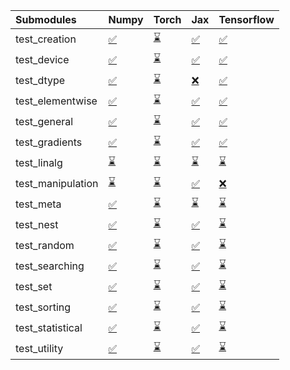 | Submodules        | Numpy                                                                                                                           | Torch                                                                                                                           | Jax                                                                                                                             | Tensorflow                                                                                                                      |
|:------------------|:--------------------------------------------------------------------------------------------------------------------------------|:--------------------------------------------------------------------------------------------------------------------------------|:--------------------------------------------------------------------------------------------------------------------------------|:--------------------------------------------------------------------------------------------------------------------------------|
| test_creation     | <a href="https://github.com/unifyai/ivy/runs/7819004691?check_suite_focus=true" rel="noopener noreferrer" target="_blank">✅</a> | <a href="https://github.com/unifyai/ivy/runs/7819005195?check_suite_focus=true" rel="noopener noreferrer" target="_blank">⌛</a> | <a href="https://github.com/unifyai/ivy/runs/7819005644?check_suite_focus=true" rel="noopener noreferrer" target="_blank">✅</a> | <a href="https://github.com/unifyai/ivy/runs/7819006244?check_suite_focus=true" rel="noopener noreferrer" target="_blank">✅</a> |
| test_device       | <a href="https://github.com/unifyai/ivy/runs/7819004731?check_suite_focus=true" rel="noopener noreferrer" target="_blank">✅</a> | <a href="https://github.com/unifyai/ivy/runs/7819005221?check_suite_focus=true" rel="noopener noreferrer" target="_blank">⌛</a> | <a href="https://github.com/unifyai/ivy/runs/7819005659?check_suite_focus=true" rel="noopener noreferrer" target="_blank">✅</a> | <a href="https://github.com/unifyai/ivy/runs/7819006268?check_suite_focus=true" rel="noopener noreferrer" target="_blank">✅</a> |
| test_dtype        | <a href="https://github.com/unifyai/ivy/runs/7819004774?check_suite_focus=true" rel="noopener noreferrer" target="_blank">✅</a> | <a href="https://github.com/unifyai/ivy/runs/7819005249?check_suite_focus=true" rel="noopener noreferrer" target="_blank">⌛</a> | <a href="https://github.com/unifyai/ivy/runs/7819005687?check_suite_focus=true" rel="noopener noreferrer" target="_blank">❌</a> | <a href="https://github.com/unifyai/ivy/runs/7819006302?check_suite_focus=true" rel="noopener noreferrer" target="_blank">✅</a> |
| test_elementwise  | <a href="https://github.com/unifyai/ivy/runs/7819004822?check_suite_focus=true" rel="noopener noreferrer" target="_blank">✅</a> | <a href="https://github.com/unifyai/ivy/runs/7819005267?check_suite_focus=true" rel="noopener noreferrer" target="_blank">⌛</a> | <a href="https://github.com/unifyai/ivy/runs/7819005738?check_suite_focus=true" rel="noopener noreferrer" target="_blank">✅</a> | <a href="https://github.com/unifyai/ivy/runs/7819006322?check_suite_focus=true" rel="noopener noreferrer" target="_blank">✅</a> |
| test_general      | <a href="https://github.com/unifyai/ivy/runs/7819004853?check_suite_focus=true" rel="noopener noreferrer" target="_blank">✅</a> | <a href="https://github.com/unifyai/ivy/runs/7819005299?check_suite_focus=true" rel="noopener noreferrer" target="_blank">⌛</a> | <a href="https://github.com/unifyai/ivy/runs/7819005776?check_suite_focus=true" rel="noopener noreferrer" target="_blank">✅</a> | <a href="https://github.com/unifyai/ivy/runs/7819006351?check_suite_focus=true" rel="noopener noreferrer" target="_blank">✅</a> |
| test_gradients    | <a href="https://github.com/unifyai/ivy/runs/7819004901?check_suite_focus=true" rel="noopener noreferrer" target="_blank">✅</a> | <a href="https://github.com/unifyai/ivy/runs/7819005346?check_suite_focus=true" rel="noopener noreferrer" target="_blank">⌛</a> | <a href="https://github.com/unifyai/ivy/runs/7819005819?check_suite_focus=true" rel="noopener noreferrer" target="_blank">✅</a> | <a href="https://github.com/unifyai/ivy/runs/7819006370?check_suite_focus=true" rel="noopener noreferrer" target="_blank">✅</a> |
| test_linalg       | <a href="https://github.com/unifyai/ivy/runs/7819004941?check_suite_focus=true" rel="noopener noreferrer" target="_blank">⌛</a> | <a href="https://github.com/unifyai/ivy/runs/7819005378?check_suite_focus=true" rel="noopener noreferrer" target="_blank">⌛</a> | <a href="https://github.com/unifyai/ivy/runs/7819005869?check_suite_focus=true" rel="noopener noreferrer" target="_blank">⌛</a> | <a href="https://github.com/unifyai/ivy/runs/7819006392?check_suite_focus=true" rel="noopener noreferrer" target="_blank">⌛</a> |
| test_manipulation | <a href="https://github.com/unifyai/ivy/runs/7819004972?check_suite_focus=true" rel="noopener noreferrer" target="_blank">⌛</a> | <a href="https://github.com/unifyai/ivy/runs/7819005405?check_suite_focus=true" rel="noopener noreferrer" target="_blank">⌛</a> | <a href="https://github.com/unifyai/ivy/runs/7819005914?check_suite_focus=true" rel="noopener noreferrer" target="_blank">✅</a> | <a href="https://github.com/unifyai/ivy/runs/7819006419?check_suite_focus=true" rel="noopener noreferrer" target="_blank">❌</a> |
| test_meta         | <a href="https://github.com/unifyai/ivy/runs/7819005010?check_suite_focus=true" rel="noopener noreferrer" target="_blank">✅</a> | <a href="https://github.com/unifyai/ivy/runs/7819005449?check_suite_focus=true" rel="noopener noreferrer" target="_blank">⌛</a> | <a href="https://github.com/unifyai/ivy/runs/7819005956?check_suite_focus=true" rel="noopener noreferrer" target="_blank">⌛</a> | <a href="https://github.com/unifyai/ivy/runs/7819006461?check_suite_focus=true" rel="noopener noreferrer" target="_blank">⌛</a> |
| test_nest         | <a href="https://github.com/unifyai/ivy/runs/7819005039?check_suite_focus=true" rel="noopener noreferrer" target="_blank">✅</a> | <a href="https://github.com/unifyai/ivy/runs/7819005479?check_suite_focus=true" rel="noopener noreferrer" target="_blank">⌛</a> | <a href="https://github.com/unifyai/ivy/runs/7819005998?check_suite_focus=true" rel="noopener noreferrer" target="_blank">✅</a> | <a href="https://github.com/unifyai/ivy/runs/7819006486?check_suite_focus=true" rel="noopener noreferrer" target="_blank">⌛</a> |
| test_random       | <a href="https://github.com/unifyai/ivy/runs/7819005067?check_suite_focus=true" rel="noopener noreferrer" target="_blank">✅</a> | <a href="https://github.com/unifyai/ivy/runs/7819005509?check_suite_focus=true" rel="noopener noreferrer" target="_blank">⌛</a> | <a href="https://github.com/unifyai/ivy/runs/7819006041?check_suite_focus=true" rel="noopener noreferrer" target="_blank">✅</a> | <a href="https://github.com/unifyai/ivy/runs/7819006519?check_suite_focus=true" rel="noopener noreferrer" target="_blank">⌛</a> |
| test_searching    | <a href="https://github.com/unifyai/ivy/runs/7819005087?check_suite_focus=true" rel="noopener noreferrer" target="_blank">✅</a> | <a href="https://github.com/unifyai/ivy/runs/7819005529?check_suite_focus=true" rel="noopener noreferrer" target="_blank">⌛</a> | <a href="https://github.com/unifyai/ivy/runs/7819006075?check_suite_focus=true" rel="noopener noreferrer" target="_blank">✅</a> | <a href="https://github.com/unifyai/ivy/runs/7819006545?check_suite_focus=true" rel="noopener noreferrer" target="_blank">⌛</a> |
| test_set          | <a href="https://github.com/unifyai/ivy/runs/7819005107?check_suite_focus=true" rel="noopener noreferrer" target="_blank">✅</a> | <a href="https://github.com/unifyai/ivy/runs/7819005556?check_suite_focus=true" rel="noopener noreferrer" target="_blank">⌛</a> | <a href="https://github.com/unifyai/ivy/runs/7819006111?check_suite_focus=true" rel="noopener noreferrer" target="_blank">✅</a> | <a href="https://github.com/unifyai/ivy/runs/7819006578?check_suite_focus=true" rel="noopener noreferrer" target="_blank">⌛</a> |
| test_sorting      | <a href="https://github.com/unifyai/ivy/runs/7819005123?check_suite_focus=true" rel="noopener noreferrer" target="_blank">✅</a> | <a href="https://github.com/unifyai/ivy/runs/7819005575?check_suite_focus=true" rel="noopener noreferrer" target="_blank">⌛</a> | <a href="https://github.com/unifyai/ivy/runs/7819006151?check_suite_focus=true" rel="noopener noreferrer" target="_blank">✅</a> | <a href="https://github.com/unifyai/ivy/runs/7819006600?check_suite_focus=true" rel="noopener noreferrer" target="_blank">⌛</a> |
| test_statistical  | <a href="https://github.com/unifyai/ivy/runs/7819005145?check_suite_focus=true" rel="noopener noreferrer" target="_blank">✅</a> | <a href="https://github.com/unifyai/ivy/runs/7819005598?check_suite_focus=true" rel="noopener noreferrer" target="_blank">⌛</a> | <a href="https://github.com/unifyai/ivy/runs/7819006180?check_suite_focus=true" rel="noopener noreferrer" target="_blank">✅</a> | <a href="https://github.com/unifyai/ivy/runs/7819006625?check_suite_focus=true" rel="noopener noreferrer" target="_blank">⌛</a> |
| test_utility      | <a href="https://github.com/unifyai/ivy/runs/7819005164?check_suite_focus=true" rel="noopener noreferrer" target="_blank">✅</a> | <a href="https://github.com/unifyai/ivy/runs/7819005619?check_suite_focus=true" rel="noopener noreferrer" target="_blank">⌛</a> | <a href="https://github.com/unifyai/ivy/runs/7819006207?check_suite_focus=true" rel="noopener noreferrer" target="_blank">✅</a> | <a href="https://github.com/unifyai/ivy/runs/7819006654?check_suite_focus=true" rel="noopener noreferrer" target="_blank">⌛</a> |
